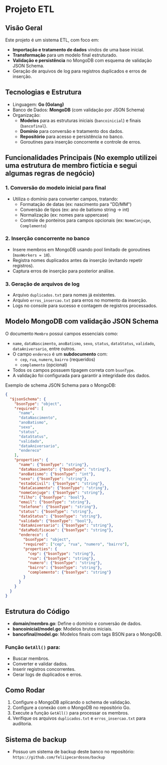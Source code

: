 # Projeto ETL 

## Visão Geral

Este projeto é um sistema ETL, com foco em:

- **Importação e tratamento de dados** vindos de uma base inicial.
- **Transformação** para um modelo final estruturado.
- **Validação e persistência** no MongoDB com esquema de validação JSON Schema.
- Geração de arquivos de log para registros duplicados e erros de inserção.

## Tecnologias e Estrutura

- Linguagem: **Go (Golang)**
- Banco de Dados: **MongoDB** (com validação por JSON Schema)
- Organização:  
  - **Modelos** para as estruturas iniciais (`bancoinicial`) e finais (`bancofinal`).
  - **Domínio** para conversão e tratamento dos dados.
  - **Repositório** para acesso e persistência no banco.
  - Goroutines para inserção concorrente e controle de erros.

## Funcionalidades Principais (No exemplo utilizei uma estrutura de membro fictícia e segui algumas regras de negócio)

### 1. Conversão do modelo inicial para final

- Utiliza o domínio para converter campos, tratando:
  - Formatação de datas (ex: nascimento para "DD/MM")
  - Conversão de tipos (ex: ano de batismo string → int)
  - Normalização (ex: nomes para uppercase)
  - Controle de ponteiros para campos opcionais (ex: `NomeConjuge`, `Complemento`)

### 2. Inserção concorrente no banco

- Insere membros em MongoDB usando pool limitado de goroutines (`maxWorkers = 10`).
- Registra nomes duplicados antes da inserção (evitando repetir registros).
- Captura erros de inserção para posterior análise.

### 3. Geração de arquivos de log

- Arquivo `duplicados.txt` para nomes já existentes.
- Arquivo `erros_insercao.txt` para erros no momento da inserção.
- Logs no console para sucesso e contagem de registros processados.

## Modelo MongoDB com validação JSON Schema

O documento `Membro` possui campos essenciais como:

- `name`, `dataNascimento`, `anoBatismo`, `sexo`, `status`, `dataStatus`, `validado`, `dataAniversario`, entre outros.
- O campo `endereco` é um **subdocumento** com:
  - `cep`, `rua`, `numero`, `bairro` (requeridos)
  - `complemento` (opcional)
- Todos os campos possuem tipagem correta com `bsonType`.
- A validação foi configurada para garantir a integridade dos dados.

Exemplo de schema JSON Schema para o MongoDB:

```json
{
  "$jsonSchema": {
    "bsonType": "object",
    "required": [
      "name",
      "dataNascimento",
      "anoBatismo",
      "sexo",
      "status",
      "dataStatus",
      "validado",
      "dataAniversario",
      "endereco"
    ],
    "properties": {
      "name": {"bsonType": "string"},
      "dataNascimento": {"bsonType": "string"},
      "anoBatismo": {"bsonType": "int"},
      "sexo": {"bsonType": "string"},
      "estadoCivil": {"bsonType": "string"},
      "dataCasamento": {"bsonType": "string"},
      "nomeConjuge": {"bsonType": "string"},
      "filho": {"bsonType": "bool"},
      "email": {"bsonType": "string"},
      "telefone": {"bsonType": "string"},
      "status": {"bsonType": "string"},
      "dataStatus": {"bsonType": "string"},
      "validado": {"bsonType": "bool"},
      "dataAniversario": {"bsonType": "string"},
      "dataModificacao": {"bsonType": "string"},
      "endereco": {
        "bsonType": "object",
        "required": ["cep", "rua", "numero", "bairro"],
        "properties": {
          "cep": {"bsonType": "string"},
          "rua": {"bsonType": "string"},
          "numero": {"bsonType": "string"},
          "bairro": {"bsonType": "string"},
          "complemento": {"bsonType": "string"}
        }
      }
    }
  }
}
```

## Estrutura do Código

- **domain/membro.go**: Define o domínio e conversão de dados.
- **bancoinicial/model.go**: Modelos brutos iniciais.
- **bancofinal/model.go**: Modelos finais com tags BSON para o MongoDB.

### Função `GetAll()` para:
- Buscar membros.
- Converter e validar dados.
- Inserir registros concorrentes.
- Gerar logs de duplicados e erros.

## Como Rodar

1. Configure o MongoDB aplicando o schema de validação.
2. Configure a conexão com o MongoDB no repositório Go.
3. Execute a função `GetAll()` para processar os membros.
4. Verifique os arquivos `duplicados.txt` e `erros_insercao.txt` para auditoria.

## Sistema de backup
- Possuo um sistema de backup deste banco no repositório: `https://github.com/feliipecardosoo/backup`
